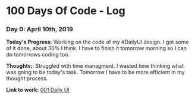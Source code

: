 # 100 Days Of Code - Log

### Day 0: April 10th, 2019
**Today's Progress**: Working on the code of my #DailyUI design. I got some of it done, about 30% I think. I have to finish it tomorrow morning so I can do tomorrows coding too.

**Thoughts:**: Struggled with time managment. I wasted time thinking what was going to be today's task. Tomorrow I have to be more efficient in my thought process.

**Link to work:** [001 Daily UI](https://codepen.io/sebaLinares/pen/gymVyV)

